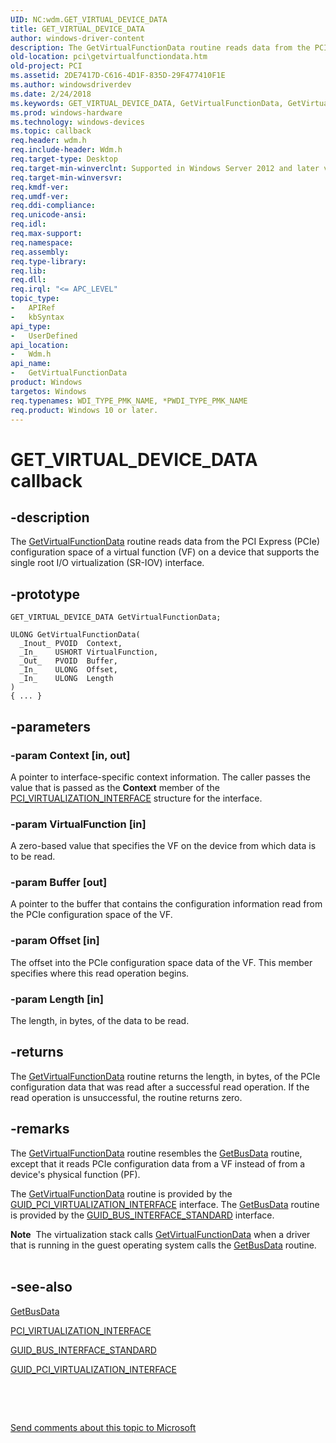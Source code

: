 ```yaml
---
UID: NC:wdm.GET_VIRTUAL_DEVICE_DATA
title: GET_VIRTUAL_DEVICE_DATA
author: windows-driver-content
description: The GetVirtualFunctionData routine reads data from the PCI Express (PCIe) configuration space of a virtual function (VF) on a device that supports the single root I/O virtualization (SR-IOV) interface.
old-location: pci\getvirtualfunctiondata.htm
old-project: PCI
ms.assetid: 2DE7417D-C616-4D1F-835D-29F477410F1E
ms.author: windowsdriverdev
ms.date: 2/24/2018
ms.keywords: GET_VIRTUAL_DEVICE_DATA, GetVirtualFunctionData, GetVirtualFunctionData routine, PCI.getvirtualfunctiondata, wdm/GetVirtualFunctionData
ms.prod: windows-hardware
ms.technology: windows-devices
ms.topic: callback
req.header: wdm.h
req.include-header: Wdm.h
req.target-type: Desktop
req.target-min-winverclnt: Supported in Windows Server 2012 and later versions of Windows.
req.target-min-winversvr: 
req.kmdf-ver: 
req.umdf-ver: 
req.ddi-compliance: 
req.unicode-ansi: 
req.idl: 
req.max-support: 
req.namespace: 
req.assembly: 
req.type-library: 
req.lib: 
req.dll: 
req.irql: "<= APC_LEVEL"
topic_type:
-	APIRef
-	kbSyntax
api_type:
-	UserDefined
api_location:
-	Wdm.h
api_name:
-	GetVirtualFunctionData
product: Windows
targetos: Windows
req.typenames: WDI_TYPE_PMK_NAME, *PWDI_TYPE_PMK_NAME
req.product: Windows 10 or later.
---
```


# GET_VIRTUAL_DEVICE_DATA callback


## -description


The  <a href="https://msdn.microsoft.com/library/windows/hardware/hh451137">GetVirtualFunctionData</a> routine reads data from the PCI Express (PCIe) configuration space of a virtual function (VF) on a device that supports the single root I/O virtualization (SR-IOV) interface.


## -prototype


````
GET_VIRTUAL_DEVICE_DATA GetVirtualFunctionData;

ULONG GetVirtualFunctionData(
  _Inout_ PVOID  Context,
  _In_    USHORT VirtualFunction,
  _Out_   PVOID  Buffer,
  _In_    ULONG  Offset,
  _In_    ULONG  Length
)
{ ... }
````


## -parameters




### -param Context [in, out]

A pointer to interface-specific context information. The caller passes the value that is passed as the <b>Context</b> member of the <a href="https://msdn.microsoft.com/library/windows/hardware/hh406642">PCI_VIRTUALIZATION_INTERFACE</a> structure for the interface.


### -param VirtualFunction [in]

A zero-based value that specifies the VF on the device from which data is to be read.


### -param Buffer [out]

A pointer to the buffer that contains the configuration information read from the PCIe configuration space of the VF.


### -param Offset [in]

The offset into the PCIe configuration space data of the VF. This member specifies where this read operation begins.


### -param Length [in]

The length, in bytes, of the data to be read. 


## -returns



The 
      <a href="https://msdn.microsoft.com/library/windows/hardware/hh451137">GetVirtualFunctionData</a> routine returns the length, in bytes, of the PCIe configuration data that was read after a successful read operation. If the read operation is unsuccessful, the routine returns zero. 




## -remarks



The <a href="https://msdn.microsoft.com/library/windows/hardware/hh451137">GetVirtualFunctionData</a> routine resembles the <a href="..\wdm\nc-wdm-get_set_device_data.md">GetBusData</a> routine, except that it reads PCIe configuration data from a VF instead of from a device's physical function (PF).

The <a href="https://msdn.microsoft.com/library/windows/hardware/hh451137">GetVirtualFunctionData</a> routine is provided by the <a href="https://msdn.microsoft.com/library/windows/hardware/hh451143">GUID_PCI_VIRTUALIZATION_INTERFACE</a> interface. The <a href="..\wdm\nc-wdm-get_set_device_data.md">GetBusData</a> routine is provided by the <a href="https://msdn.microsoft.com/library/windows/hardware/ff546561">GUID_BUS_INTERFACE_STANDARD</a> interface.

<div class="alert"><b>Note</b>  The virtualization stack calls <a href="https://msdn.microsoft.com/library/windows/hardware/hh451137">GetVirtualFunctionData</a> when a driver that is running in the guest operating system calls the <a href="..\wdm\nc-wdm-get_set_device_data.md">GetBusData</a> routine.</div>
<div> </div>



## -see-also

<a href="..\wdm\nc-wdm-get_set_device_data.md">GetBusData</a>



<a href="https://msdn.microsoft.com/library/windows/hardware/hh406642">PCI_VIRTUALIZATION_INTERFACE</a>



<a href="https://msdn.microsoft.com/library/windows/hardware/ff546561">GUID_BUS_INTERFACE_STANDARD</a>



<a href="https://msdn.microsoft.com/library/windows/hardware/hh451143">GUID_PCI_VIRTUALIZATION_INTERFACE</a>



<b></b>



 

 

<a href="mailto:wsddocfb@microsoft.com?subject=Documentation%20feedback [PCI\pci]:%20GET_VIRTUAL_DEVICE_DATA routine%20 RELEASE:%20(2/24/2018)&amp;body=%0A%0APRIVACY STATEMENT%0A%0AWe use your feedback to improve the documentation. We don't use your email address for any other purpose, and we'll remove your email address from our system after the issue that you're reporting is fixed. While we're working to fix this issue, we might send you an email message to ask for more info. Later, we might also send you an email message to let you know that we've addressed your feedback.%0A%0AFor more info about Microsoft's privacy policy, see http://privacy.microsoft.com/en-us/default.aspx." title="Send comments about this topic to Microsoft">Send comments about this topic to Microsoft</a>

